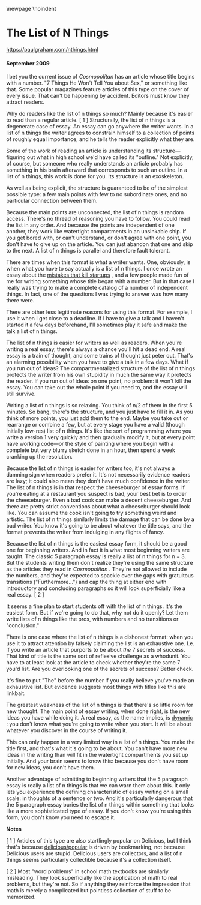 \newpage
\noindent

The List of N Things
====================


  

<https://paulgraham.com/nthings.html>
  

#### September 2009


  

  

 I bet you the current issue of
 *Cosmopolitan* 
 has an article
whose title begins with a number. "7 Things He Won't Tell You about
Sex," or something like that. Some popular magazines
feature articles of this type on the cover of every
issue. That can't be happening by accident. Editors must know
they attract readers.
   

  

 Why do readers like the list of n things so much? Mainly because
it's easier to read than a regular article.
 \[
 1
 ]
 Structurally, the list of n things is a degenerate case of essay.
An essay can go anywhere the writer wants. In a list of n things
the writer agrees to constrain himself to a collection of points
of roughly equal importance, and he tells the reader explicitly
what they are.
   

  

 Some of the work of reading an article is understanding its
structure—figuring out what in high school we'd have called
its "outline." Not explicitly, of course, but someone who really
understands an article probably has something in his brain afterward
that corresponds to such an outline. In a list of n things, this
work is done for you. Its structure is an exoskeleton.
   

  

 As well as being explicit, the structure is guaranteed to be of the
simplest possible type: a few main points with few to no subordinate
ones, and no particular connection between them.
   

  

 Because the main points are unconnected, the list of n things is
random access. There's no thread of reasoning you have to follow. You could
read the list in any order. And because the points are independent
of one another, they work like watertight compartments in an
unsinkable ship. If you get bored with, or can't understand, or
don't agree with one point, you don't have to give up on the article.
You can just abandon that one and skip to the next. A list of n
things is parallel and therefore fault tolerant.
   

  

 There are times when this format is what a writer wants. One, obviously,
is when what you have to say actually is a list of n
things. I once wrote an essay about the
 [mistakes that kill startups](https://paulgraham.com/startupmistakes.html) 
 , and a few people made fun of me
for writing something whose title began with a number. But in that
case I really was trying to make a complete catalog of a number of
independent things. In fact, one of the questions I was trying to
answer was how many there were.
   

  

 There are other less legitimate reasons for using this format. For
example, I use it when I get close to a deadline. If I have to
give a talk and I haven't started it a few days beforehand, I'll
sometimes play it safe and make the talk a list of n things.
   

  

 The list of n things is easier for writers as well as readers. When
you're writing a real essay, there's always a chance you'll hit a
dead end. A real essay is a train of thought, and some trains of
thought just peter out. That's an alarming possibility when you
have to give a talk in a few days. What if you run out of ideas?
The compartmentalized structure of the list of n things protects
the writer from his own stupidity in much the same way it protects
the reader. If you run out of ideas on one point, no problem: it
won't kill the essay. You can take out the whole point if you need
to, and the essay will still survive.
   

  

 Writing a list of n things is so relaxing. You think of n/2 of
them in the first 5 minutes. So bang, there's the structure, and
you just have to fill it in. As you think of more points, you just
add them to the end. Maybe you take out or rearrange or combine a
few, but at every stage you have a valid (though initially low\-res)
list of n things. It's like the sort of programming where you write
a version 1 very quickly and then gradually modify it, but at every
point have working code—or the style of painting where you begin
with a complete but very blurry sketch done in an hour, then spend
a week cranking up the resolution.
   

  

 Because the list of n things is easier for writers too, it's not
always a damning sign when readers prefer it. It's not necessarily
evidence readers are lazy; it could also mean they don't have
much confidence in the writer. The list of n things is in that
respect the cheeseburger of essay forms. If you're eating at a
restaurant you suspect is bad, your best bet is to order the
cheeseburger. Even a bad cook can make a decent cheeseburger. And
there are pretty strict conventions about what a cheeseburger should
look like. You can assume the cook isn't going to try something
weird and artistic. The list of n things similarly limits the
damage that can be done by a bad writer. You know it's going to
be about whatever the title says, and the format prevents the writer
from indulging in any flights of fancy.
   

  

 Because the list of n things is the easiest essay form, it should
be a good one for beginning writers. And in fact it is what most
beginning writers are taught. The classic 5 paragraph essay is
really a list of n things for n \= 3\. But the students writing them
don't realize they're using the same structure as the articles they
read in
 *Cosmopolitan* 
 . They're not allowed to include the numbers,
and they're expected to spackle over the gaps with gratuitous
transitions ("Furthermore...") and cap the thing at either end with
introductory and concluding paragraphs so it will look superficially
like a real essay.
 \[
 2
 ]
   

  

 It seems a fine plan to start students off with the list of n things.
It's the easiest form. But if we're going to do that, why not do
it openly? Let them write lists of n things like the pros, with
numbers and no transitions or "conclusion."
   

  

 There is one case where the list of n things is a dishonest format:
when you use it to attract attention by falsely claiming the list
is an exhaustive one. I.e. if you write an article that purports
to be about
 *the* 
 7 secrets of success. That kind of title is the
same sort of reflexive challenge as a whodunit. You have to at least
look at the article to check whether they're the same 7 you'd list.
Are you overlooking one of the secrets of success? Better check.
   

  

 It's fine to put "The" before the number if you really believe
you've made an exhaustive list. But evidence suggests most things
with titles like this are linkbait.
   

  

 The greatest weakness of the list of n things is that there's so
little room for new thought. The main point of essay writing, when
done right, is the new ideas you have while doing it. A real essay,
as the name implies, is
 [dynamic](https://paulgraham.com/essay.html) 
 : you don't know what you're going
to write when you start. It will be about whatever you discover
in the course of writing it.
   

  

 This can only happen in a very limited way in a list of n things.
You make the title first, and that's what it's going to be about.
You can't have more new ideas in the writing than will fit in the
watertight compartments you set up initially. And your brain seems
to know this: because you don't have room for new ideas, you don't
have them.
   

  

 Another advantage of admitting to beginning writers that the 5
paragraph essay is really a list of n things is that we can warn
them about this. It only lets you experience the defining
characteristic of essay writing on a small scale: in thoughts of a
sentence or two. And it's particularly dangerous that the 5 paragraph
essay buries the list of n things within something that looks like
a more sophisticated type of essay. If you don't know you're using
this form, you don't know you need to escape it.
   

  

  

  

  

  

**Notes** 
  

  

 \[
 1
 ]
Articles of this type are also startlingly popular on Delicious,
but I think that's because
 [delicious/popular](http://delicious.com/popular) 
 is driven by bookmarking,
not because Delicious users are stupid. Delicious users are
collectors, and a list of n things seems particularly collectible
because it's a collection itself.
   

  

 \[
 2
 ]
Most "word problems" in school math textbooks are similarly
misleading. They look superficially like the application of math
to real problems, but they're not. So if anything they reinforce
the impression that math is merely a complicated but pointless
collection of stuff to be memorized.
   

  

  

  

  

  


